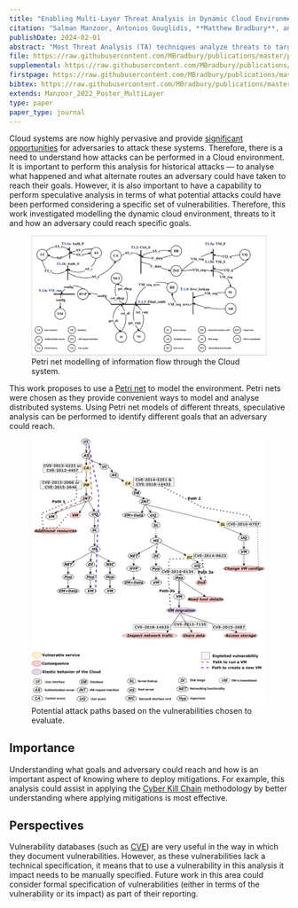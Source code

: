 ```yaml
---
title: "Enabling Multi-Layer Threat Analysis in Dynamic Cloud Environments"
citation: "Salman Manzoor, Antonios Gouglidis, **Matthew Bradbury**, and Neeraj Suri. Enabling Multi-Layer Threat Analysis in Dynamic Cloud Environments. *IEEE Transactions on Cloud Computing*, February 2024. [doi:10.1109/TCC.2024.3365736](https://doi.org/10.1109/TCC.2024.3365736)."
publishDate: 2024-02-01
abstract: "Most Threat Analysis (TA) techniques analyze threats to targeted assets (e.g., components, services) by considering static interconnections among them. However, in dynamic environments, e.g., the Cloud, resources can instantiate, migrate across physical hosts, or decommission to provide rapid resource elasticity to its users. Existing TA techniques are not capable of addressing such requirements. Moreover, complex multi-layer/multi-asset attacks on Cloud systems are increasing, e.g., the Equifax data breach; thus, TA approaches must be able to analyze them. This paper proposes ThreatPro, which supports dynamic interconnections and analysis of multi-layer attacks in the Cloud. ThreatPro facilitates threat analysis by developing a technology-agnostic information flow model, representing the Cloud's functionality through conditional transitions. The model establishes the basis to capture the multi-layer and dynamic interconnections during the life cycle of a Virtual Machine. ThreatPro contributes to (1) enabling the exploration of a threat's behavior and its propagation across the Cloud, and (2) assessing the security of the Cloud by analyzing the impact of multiple threats across various operational layers/assets. Using public information on threats from the National Vulnerability Database, we validate ThreatPro's capabilities, i.e., identify and trace actual Cloud attacks and speculatively postulate alternate potential attack paths."
file: https://raw.githubusercontent.com/MBradbury/publications/master/papers/TCC2024.pdf
supplemental: https://raw.githubusercontent.com/MBradbury/publications/master/papers/supplemental/TCC2024.pdf
firstpage: https://raw.githubusercontent.com/MBradbury/publications/master/firstpages/TCC2024.svg
bibtex: https://raw.githubusercontent.com/MBradbury/publications/master/bibtex/Manzoor_2024_EnablingMultiLayer.bib
extends: Manzoor_2022_Poster_MultiLayer
type: paper
paper_type: journal
---
```


Cloud systems are now highly pervasive and provide [significant opportunities](https://www.ibm.com/downloads/cas/WMDZOWK6) for adversaries to attack these systems. Therefore, there is a need to understand how attacks can be performed in a Cloud environment. It is important to perform this analysis for historical attacks &mdash; to analyse what happened and what alternate routes an adversary could have taken to reach their goals. However, it is also important to have a capability to perform speculative analysis in terms of what potential attacks could have been performed considering a specific set of vulnerabilities. Therefore, this work investigated modelling the dynamic cloud environment, threats to it and how an adversary could reach specific goals.

<!-- readmore -->

<figure class="threequarters">
    <img src="/images/CCS22-Cloud-hlpn.svg" alt="Petri net modelling of a Cloud system" class="align-center" />
    <figcaption class="align-center">
    Petri net modelling of information flow through the Cloud system.
    </figcaption>
</figure>

This work proposes to use a [Petri net](https://en.wikipedia.org/wiki/Petri_net) to model the environment. Petri nets were chosen as they provide convenient ways to model and analyse distributed systems. Using Petri net models of different threats, speculative analysis can be performed to identify different goals that an adversary could reach.

<figure class="half">
    <img src="/images/CCS22-Cloud-attack-paths.svg" alt="Attack tree showing that an adversary can utilise different threats to reach different goals" class="align-center" />
    <figcaption class="align-center">
    Potential attack paths based on the vulnerabilities chosen to evaluate.
    </figcaption>
</figure>

## Importance

Understanding what goals and adversary could reach and how is an important aspect of knowing where to deploy mitigations. For example, this analysis could assist in applying the [Cyber Kill Chain](https://www.lockheedmartin.com/en-us/capabilities/cyber/cyber-kill-chain.html) methodology by better understanding where applying mitigations is most effective.

## Perspectives

Vulnerability databases (such as [CVE](https://www.cve.org/)) are very useful in the way in which they document vulnerabilities. However, as these vulnerabilities lack a technical specification, it means that to use a vulnerability in this analysis it impact needs to be manually specified. Future work in this area could consider formal specification of vulnerabilities (either in terms of the vulnerability or its impact) as part of their reporting.
